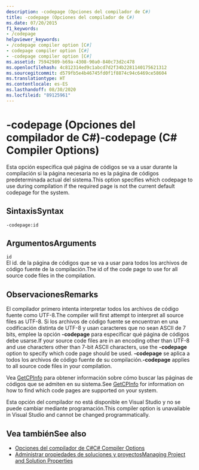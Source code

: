 ```yaml
---
description: -codepage (Opciones del compilador de C#)
title: -codepage (Opciones del compilador de C#)
ms.date: 07/20/2015
f1_keywords:
- /codepage
helpviewer_keywords:
- /codepage compiler option [C#]
- codepage compiler option [C#]
- -codepage compiler option [C#]
ms.assetid: 75942989-b69a-4308-90a0-840c73d2c478
ms.openlocfilehash: 4c812314ed9c1abcd7d2f34b2281140175621312
ms.sourcegitcommit: d579fb5e4b46745fd0f1f8874c94c6469ce58604
ms.translationtype: HT
ms.contentlocale: es-ES
ms.lasthandoff: 08/30/2020
ms.locfileid: "89125961"
---
```

# <a name="-codepage-c-compiler-options"></a><span data-ttu-id="aad8c-103">-codepage (Opciones del compilador de C#)</span><span class="sxs-lookup"><span data-stu-id="aad8c-103">-codepage (C# Compiler Options)</span></span>
<span data-ttu-id="aad8c-104">Esta opción especifica qué página de códigos se va a usar durante la compilación si la página necesaria no es la página de códigos predeterminada actual del sistema.</span><span class="sxs-lookup"><span data-stu-id="aad8c-104">This option specifies which codepage to use during compilation if the required page is not the current default codepage for the system.</span></span>  
  
## <a name="syntax"></a><span data-ttu-id="aad8c-105">Sintaxis</span><span class="sxs-lookup"><span data-stu-id="aad8c-105">Syntax</span></span>  
  
```console  
-codepage:id  
```  
  
## <a name="arguments"></a><span data-ttu-id="aad8c-106">Argumentos</span><span class="sxs-lookup"><span data-stu-id="aad8c-106">Arguments</span></span>  
 `id`  
 <span data-ttu-id="aad8c-107">El id. de la página de códigos que se va a usar para todos los archivos de código fuente de la compilación.</span><span class="sxs-lookup"><span data-stu-id="aad8c-107">The id of the code page to use for all source code files in the compilation.</span></span>  
  
## <a name="remarks"></a><span data-ttu-id="aad8c-108">Observaciones</span><span class="sxs-lookup"><span data-stu-id="aad8c-108">Remarks</span></span>  
 <span data-ttu-id="aad8c-109">El compilador primero intenta interpretar todos los archivos de código fuente como UTF-8.</span><span class="sxs-lookup"><span data-stu-id="aad8c-109">The compiler will first attempt to interpret all source files as UTF-8.</span></span> <span data-ttu-id="aad8c-110">Si los archivos de código fuente se encuentran en una codificación distinta de UTF-8 y usan caracteres que no sean ASCII de 7 bits, emplee la opción **-codepage** para especificar qué página de códigos debe usarse.</span><span class="sxs-lookup"><span data-stu-id="aad8c-110">If your source code files are in an encoding other than UTF-8 and use characters other than 7-bit ASCII characters, use the **-codepage** option to specify which code page should be used.</span></span> <span data-ttu-id="aad8c-111">**-codepage** se aplica a todos los archivos de código fuente de su compilación.</span><span class="sxs-lookup"><span data-stu-id="aad8c-111">**-codepage** applies to all source code files in your compilation.</span></span>  

 <span data-ttu-id="aad8c-112">Vea [GetCPInfo](/windows/desktop/api/winnls/nf-winnls-getcpinfo) para obtener información sobre cómo buscar las páginas de códigos que se admiten en su sistema.</span><span class="sxs-lookup"><span data-stu-id="aad8c-112">See [GetCPInfo](/windows/desktop/api/winnls/nf-winnls-getcpinfo) for information on how to find which code pages are supported on your system.</span></span>  
  
 <span data-ttu-id="aad8c-113">Esta opción del compilador no está disponible en Visual Studio y no se puede cambiar mediante programación.</span><span class="sxs-lookup"><span data-stu-id="aad8c-113">This compiler option is unavailable in Visual Studio and cannot be changed programmatically.</span></span>  
  
## <a name="see-also"></a><span data-ttu-id="aad8c-114">Vea también</span><span class="sxs-lookup"><span data-stu-id="aad8c-114">See also</span></span>

- [<span data-ttu-id="aad8c-115">Opciones del compilador de C#</span><span class="sxs-lookup"><span data-stu-id="aad8c-115">C# Compiler Options</span></span>](./index.md)
- [<span data-ttu-id="aad8c-116">Administrar propiedades de soluciones y proyectos</span><span class="sxs-lookup"><span data-stu-id="aad8c-116">Managing Project and Solution Properties</span></span>](/visualstudio/ide/managing-project-and-solution-properties)
